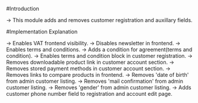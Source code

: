 #Introduction

-> This module adds and removes customer registration and auxillary fields.

#Implementation Explanation

-> Enables VAT frontend visibility.
-> Disables newsletter in frontend.
-> Enables terms and conditions.
-> Adds a condition for agreement(terms and condition).
-> Enables terms and condition block in customer registration.
-> Removes downloadable product link in customer account section.
-> Removes stored payment methods in customer account section.
-> Removes links to compare products in frontend.
-> Removes 'date of birth' from admin customer listing.
-> Removes 'mail confirmation' from admin customer listing.
-> Removes 'gender' from admin customer listing.
-> Adds customer phone number field to registration and account edit page.

